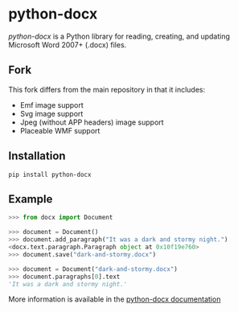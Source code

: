 # python-docx

*python-docx* is a Python library for reading, creating, and updating Microsoft Word 2007+ (.docx) files.

## Fork
This fork differs from the main repository in that it includes:
- Emf image support
- Svg image support
- Jpeg (without APP headers) image support
- Placeable WMF support

## Installation

```
pip install python-docx
```

## Example

```python
>>> from docx import Document

>>> document = Document()
>>> document.add_paragraph("It was a dark and stormy night.")
<docx.text.paragraph.Paragraph object at 0x10f19e760>
>>> document.save("dark-and-stormy.docx")

>>> document = Document("dark-and-stormy.docx")
>>> document.paragraphs[0].text
'It was a dark and stormy night.'
```

More information is available in the [python-docx documentation](https://python-docx.readthedocs.org/en/latest/)
